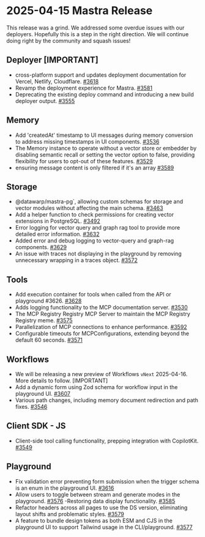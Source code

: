 # 2025-04-15 Mastra Release

This release was a grind. We addressed some overdue issues with our deployers. Hopefully this is a step in the right direction. We will continue doing right by the community and squash issues!

## Deployer [IMPORTANT]

- cross-platform support and updates deployment documentation for Vercel, Netlify, Cloudflare. [#3618](https://github.com/mastra-ai/mastra/pull/3618)
- Revamp the deployment experience for Mastra. [#3581](https://github.com/mastra-ai/mastra/pull/3581)
- Deprecating the existing deploy command and introducing a new build deployer output. [#3555](https://github.com/mastra-ai/mastra/pull/3555)

## Memory

- Add 'createdAt' timestamp to UI messages during memory conversion to address missing timestamps in UI components. [#3536](https://github.com/mastra-ai/mastra/pull/3536)
- The Memory instance to operate without a vector store or embedder by disabling semantic recall or setting the vector option to false, providing flexibility for users to opt-out of these features. [#3529](https://github.com/mastra-ai/mastra/pull/3529)
- ensuring message content is only filtered if it's an array [#3589](https://github.com/mastra-ai/mastra/pull/3589)

## Storage

- @datawarp/mastra-pg`, allowing custom schemas for storage and vector modules without affecting the main schema. [#3463](https://github.com/mastra-ai/mastra/pull/3463)
- Add a helper function to check permissions for creating vector extensions in PostgreSQL. [#3492](https://github.com/mastra-ai/mastra/pull/3492)
- Error logging for vector query and graph rag tool to provide more detailed error information. [#3632](https://github.com/mastra-ai/mastra/pull/3632)
- Added error and debug logging to vector-query and graph-rag components. [#3629](https://github.com/mastra-ai/mastra/pull/3629)
- An issue with traces not displaying in the playground by removing unnecessary wrapping in a traces object. [#3572](https://github.com/mastra-ai/mastra/pull/3572)

## Tools

- Add execution container for tools when called from the API or playground #3626. [#3628](https://github.com/mastra-ai/mastra/pull/3628)
- Adds logging functionality to the MCP documentation server. [#3530](https://github.com/mastra-ai/mastra/pull/3530)
- The MCP Registry Registry MCP Server to maintain the MCP Registry Registry meme. [#3575](https://github.com/mastra-ai/mastra/pull/3575)
- Parallelization of MCP connections to enhance performance. [#3592](https://github.com/mastra-ai/mastra/pull/3592)
- Configurable timeouts for MCPConfigurations, extending beyond the default 60 seconds. [#3571](https://github.com/mastra-ai/mastra/pull/3571)

## Workflows

- We will be releasing a new preview of Workflows `vNext` 2025-04-16. More details to follow. [IMPORTANT]
- Add a dynamic form using Zod schema for workflow input in the playground UI. [#3607](https://github.com/mastra-ai/mastra/pull/3607)
- Various path changes, including memory document redirection and path fixes. [#3546](https://github.com/mastra-ai/mastra/pull/3546)

## Client SDK - JS

- Client-side tool calling functionality, prepping integration with CopilotKit. [#3549](https://github.com/mastra-ai/mastra/pull/3549)

## Playground

- Fix validation error preventing form submission when the trigger schema is an enum in the playground UI. [#3616](https://github.com/mastra-ai/mastra/pull/3616)
- Allow users to toggle between stream and generate modes in the playground. [#3576](https://github.com/mastra-ai/mastra/pull/3576)
  -Restoring data display functionality. [#3585](https://github.com/mastra-ai/mastra/pull/3585)
- Refactor headers across all pages to use the DS version, eliminating layout shifts and problematic styles. [#3579](https://github.com/mastra-ai/mastra/pull/3579)
- A feature to bundle design tokens as both ESM and CJS in the playground UI to support Tailwind usage in the CLI/playground. [#3577](https://github.com/mastra-ai/mastra/pull/3577)
